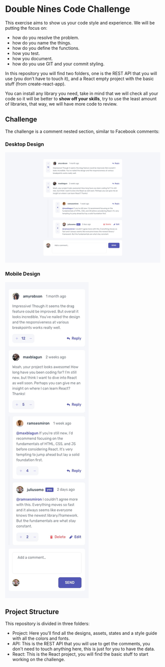 # Double Nines Code Challenge

This exercise aims to show us your code style and experience. We will be putting the focus on:

- how do you resolve the problem.
- how do you name the things.
- how do you define the functions.
- how you test.
- how you document.
- how do you use GIT and your commit styling.

In this repository you will find two folders, one is the REST API that you will use (you don’t have to touch it), and a React empty project with the basic stuff (from create-react-app).

You can install any library you need, take in mind that we will check all your code so it will be better to **show off your skills**, try to use the least amount of libraries, that way, we will have more code to review.

## Challenge

The challenge is a comment nested section, similar to Facebook comments:

### Desktop Design

![Desktop Design](/project/design/desktop-design.jpg)

### Mobile Design

![Mobile Design](/project/design/mobile-design.jpg)

## Project Structure

This repository is divided in three folders:

- Project: Here you'll find all the designs, assets, states and a style guide with all the colors and fonts.
- API: This is the REST API that you will use to get the comments, you don't need to touch anything here, this is just for you to have the data.
- React: This is the React project, you will find the basic stuff to start working on the challenge.
